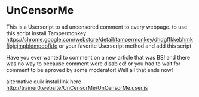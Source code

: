 # UnCensorMe

This is a Userscript to ad uncensored comment to every webpage.
to use this script install Tampermonkey
https://chrome.google.com/webstore/detail/tampermonkey/dhdgffkkebhmkfjojejmpbldmpobfkfo
or your favorite Userscript method
and add this script

Have you ever wanted to comment on a new article that was BS! and there was no way to because comment were disabled!
or you had to wait for comment to be aproved by some moderator!
Well all that ends now!

alternative quik instal link here
http://trainer0.website/UnCensorMe/UnCensorMe.user.js

